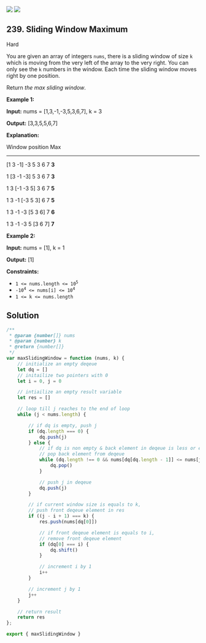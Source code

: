 [![](https://img.shields.io/github/stars/LeetCode-in-JavaScript/LeetCode-in-JavaScript?label=Stars&style=flat-square)](https://github.com/LeetCode-in-JavaScript/LeetCode-in-JavaScript)
[![](https://img.shields.io/github/forks/LeetCode-in-JavaScript/LeetCode-in-JavaScript?label=Fork%20me%20on%20GitHub%20&style=flat-square)](https://github.com/LeetCode-in-JavaScript/LeetCode-in-JavaScript/fork)

## 239\. Sliding Window Maximum

Hard

You are given an array of integers `nums`, there is a sliding window of size `k` which is moving from the very left of the array to the very right. You can only see the `k` numbers in the window. Each time the sliding window moves right by one position.

Return _the max sliding window_.

**Example 1:**

**Input:** nums = [1,3,-1,-3,5,3,6,7], k = 3

**Output:** [3,3,5,5,6,7]

**Explanation:** 

Window position Max 

--------------- ----- 

[1 3 -1] -3 5 3 6 7 **3** 

1 [3 -1 -3] 5 3 6 7 **3** 

1 3 [-1 -3 5] 3 6 7 **5** 

1 3 -1 [-3 5 3] 6 7 **5** 

1 3 -1 -3 [5 3 6] 7 **6** 

1 3 -1 -3 5 [3 6 7] **7**

**Example 2:**

**Input:** nums = [1], k = 1

**Output:** [1]

**Constraints:**

*   <code>1 <= nums.length <= 10<sup>5</sup></code>
*   <code>-10<sup>4</sup> <= nums[i] <= 10<sup>4</sup></code>
*   `1 <= k <= nums.length`

## Solution

```javascript
/**
 * @param {number[]} nums
 * @param {number} k
 * @return {number[]}
 */
var maxSlidingWindow = function (nums, k) {
    // initialize an empty deqeue
    let dq = []
    // initailize two pointers with 0
    let i = 0, j = 0

    // intiailize an empty result variable
    let res = []

    // loop till j reaches to the end of loop
    while (j < nums.length) {

        // if dq is empty, push j
        if (dq.length === 0) {
            dq.push(j)
        } else {
            // if dq is non empty & back element in deqeue is less or equals to nums[j],
            // pop back element from deqeue
            while (dq.length !== 0 && nums[dq[dq.length - 1]] <= nums[j]) {
                dq.pop()
            }

            // push j in deqeue
            dq.push(j)
        }

        // if current window size is equals to k,
        // push front deqeue element in res
        if ((j - i + 1) === k) {
            res.push(nums[dq[0]])

            // if front deqeue element is equals to i,
            // remove front deqeue element
            if (dq[0] === i) {
                dq.shift()
            }

            // increment i by 1
            i++
        }

        // increment j by 1
        j++
    }

    // return result
    return res 
};

export { maxSlidingWindow }
```